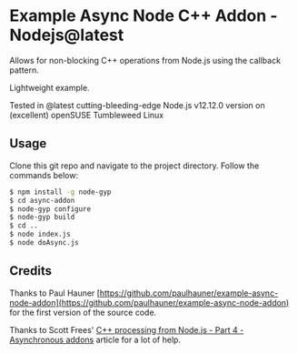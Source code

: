 # Example Async Node C++ Addon - Nodejs@latest

Allows for non-blocking C++ operations from Node.js using the callback pattern.

Lightweight example.

Tested in @latest cutting-bleeding-edge Node.js v12.12.0 version on (excellent) openSUSE Tumbleweed Linux


## Usage

Clone this git repo and navigate to the project directory. Follow the commands below:

```bash
$ npm install -g node-gyp
$ cd async-addon
$ node-gyp configure
$ node-gyp build
$ cd ..
$ node index.js
$ node doAsync.js
```

## Credits

Thanks to Paul Hauner [https://github.com/paulhauner/example-async-node-addon](https://github.com/paulhauner/example-async-node-addon) for the first version of the source code.

Thanks to Scott Frees' [C++ processing from Node.js - Part 4 - Asynchronous addons](https://blog.scottfrees.com/c-processing-from-node-js-part-4-asynchronous-addons) article for a lot of help.

